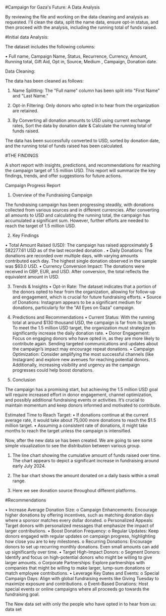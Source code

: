 #Campaign for Gaza's Future: A Data Analysis

By reviewing the file and working on the data cleaning and analysis as requested. I'll clean the data, split the name data, ensure opt-in status, and then proceed with the analysis, including the running total of funds raised.



#Initial data Analysis:

The dataset includes the following columns:

•	Full name, Campaign Name, Status, Recurrence, Currency, Amount, Running total, Gift Aid, Opt in, Source, Medium , Campaign, Donation date.

Data Cleaning:

The data has been cleaned as follows:

1.	Name Splitting: The "Full name" column has been split into "First Name" and "Last Name."
2.	Opt-in Filtering: Only donors who opted in to hear from the organization are retained. 

 

3.	By Converting all donation amounts to USD using current exchange 
rates, Sort the data by donation date & Calculate the running total of funds raised.

 

The data has been successfully converted to USD, sorted by donation date, and the running total of funds raised has been calculated.

#THE FINDINGS

A short report with insights, predictions, and recommendations for reaching the campaign target of 1.5 million USD. This report will summarize the key findings, trends, and offer suggestions for future actions.

Campaign Progress Report

1. Overview of the Fundraising Campaign

The fundraising campaign has been progressing steadily, with donations collected from various sources and in different currencies. After converting all amounts to USD and calculating the running total, the campaign has accumulated a significant sum. However, further efforts are needed to reach the target of 1.5 million USD.

2. Key Findings

•	Total Amount Raised (USD): The campaign has raised approximately 
$ 582277.61 USD as of the last recorded donation .
•	Daily Donations: The donations are recorded over multiple days, with varying amounts contributed each day. The highest single donation observed in the sample was $63.0 USD.
•	Currency Conversion Impact: The donations were received in GBP, EUR, and USD. After conversion, the total reflects the equivalent amount in USD.

3. Trends & Insights
•	Opt-in Rate: The dataset indicates that a portion of the donors opted to hear from the organization, allowing for follow-up and engagement, which is crucial for future fundraising efforts.
•	Source of Donations: Instagram appears to be a significant medium for donations, particularly for the "All Eyes on Gaza" campaign.

4. Predictions and Recommendations
•	Current Status: With the running total at around $130 thousand USD, the campaign is far from its target. To meet the 1.5 million USD target, the organization must strategize to significantly increase the daily donation rate.
•	Donor Engagement: Focus on engaging donors who have opted in, as they are more likely to contribute again. Sending targeted communications and updates about the campaign’s impact may encourage repeat donations.
•	Campaign Optimization: Consider amplifying the most successful channels (like Instagram) and explore new avenues for reaching potential donors. Additionally, increasing visibility and urgency as the campaign progresses could help boost donations.

5. Conclusion

The campaign has a promising start, but achieving the 1.5 million USD goal will require increased effort in donor engagement, channel optimization, and possibly additional fundraising events or activities. It’s crucial to maintain momentum and keep donors informed and motivated to contribute.

Estimated Time to Reach Target:
•	If donations continue at the current average rate, it would take about 75,000 more donations to reach the $1.5 million target.
•	Assuming a consistent rate of donations, it might take months to reach the target unless the campaign is intensified.


Now, after the new data se has been created. We are going to see some simple visualization to see the distribution between various group. 

1)	The line chart showing the cumulative amount of funds raised over time. The chart appears to depict a significant increase in fundraising around early July 2024.
 

2)	The bar chart shows the amount donated on a daily basis within a small range.
  

3)	Here we see donation source throughout different platforms.

 

#Recommendations

•	Increase Average Donation Size:
o	Campaign Enhancements: Encourage higher donations by offering incentives, such as matching donation days where a sponsor matches every dollar donated.
o	Personalized Appeals: Target donors with personalized messages that emphasize the impact of larger contributions.
•	Boost Donation Frequency:
o	Regular Updates: Keep donors engaged with regular updates on campaign progress, highlighting how close you are to key milestones.
o	Recurring Donations: Encourage donors to set up recurring monthly donations. Even small amounts can add up significantly over time.
•	Target High-Impact Donors:
o	Segment Donors: Identify and focus on high-potential donors who might be willing to give larger amounts.
o	Corporate Partnerships: Explore partnerships with companies that might be willing to make larger, lump-sum donations or match employee contributions.
•	Leverage Key Dates and Events:
o	Special Campaign Days: Align with global fundraising events like Giving Tuesday to maximize exposure and contributions.
o	Event-Based Donations: Host special events or online campaigns where all proceeds go towards the fundraising goal.

The New data set with only the people who have opted in to hear from us: data set
